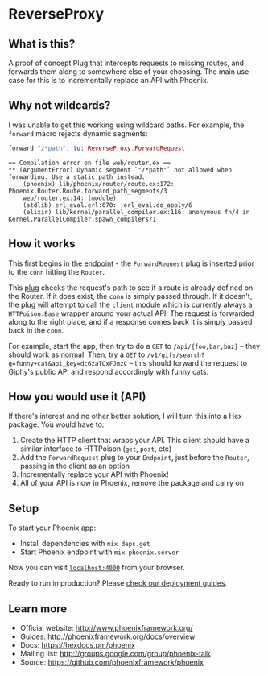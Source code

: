 # ReverseProxy

## What is this?

A proof of concept Plug that intercepts requests to missing routes, and forwards them along to somewhere else of your choosing. The main use-case for this is to incrementally replace an API with Phoenix.

## Why not wildcards?

I was unable to get this working using wildcard paths. For example, the `forward` macro rejects dynamic segments:

```elixir
forward "/*path", to: ReverseProxy.ForwardRequest
```

```
== Compilation error on file web/router.ex ==
** (ArgumentError) Dynamic segment `"/*path"` not allowed when forwarding. Use a static path instead.
    (phoenix) lib/phoenix/router/route.ex:172: Phoenix.Router.Route.forward_path_segments/3
    web/router.ex:14: (module)
    (stdlib) erl_eval.erl:670: :erl_eval.do_apply/6
    (elixir) lib/kernel/parallel_compiler.ex:116: anonymous fn/4 in Kernel.ParallelCompiler.spawn_compilers/1
```

## How it works

This first begins in the [endpoint](lib/reverse_proxy/endpoint.ex) - the `ForwardRequest` plug is inserted prior to the `conn` hitting the `Router`.

This [plug](web/strategies/forward_request.ex) checks the request's path to see if a route is already defined on the Router. If it does exist, the `conn` is simply passed through. If it doesn't, the plug will attempt to call the `client` module which is currently always a `HTTPoison.Base` wrapper around your actual API. The request is forwarded along to the right place, and if a response comes back it is simply passed back in the `conn`.

For example, start the app, then try to do a `GET` to `/api/{foo,bar,baz}` – they should work as normal. Then, try a `GET` to `/v1/gifs/search?q=funny+cat&api_key=dc6zaTOxFJmzC` – this should forward the request to Giphy's public API and respond accordingly with funny cats.

## How you would use it (API)

If there's interest and no other better solution, I will turn this into a Hex package. You would have to:

1. Create the HTTP client that wraps your API. This client should have a similar interface to HTTPoison (`get`, `post`, etc)
1. Add the `ForwardRequest` plug to your `Endpoint`, just before the `Router`, passing in the client as an option
1. Incrementally replace your API with Phoenix!
1. All of your API is now in Phoenix, remove the package and carry on

## Setup

To start your Phoenix app:

  * Install dependencies with `mix deps.get`
  * Start Phoenix endpoint with `mix phoenix.server`

Now you can visit [`localhost:4000`](http://localhost:4000) from your browser.

Ready to run in production? Please [check our deployment guides](http://www.phoenixframework.org/docs/deployment).

## Learn more

  * Official website: http://www.phoenixframework.org/
  * Guides: http://phoenixframework.org/docs/overview
  * Docs: https://hexdocs.pm/phoenix
  * Mailing list: http://groups.google.com/group/phoenix-talk
  * Source: https://github.com/phoenixframework/phoenix
